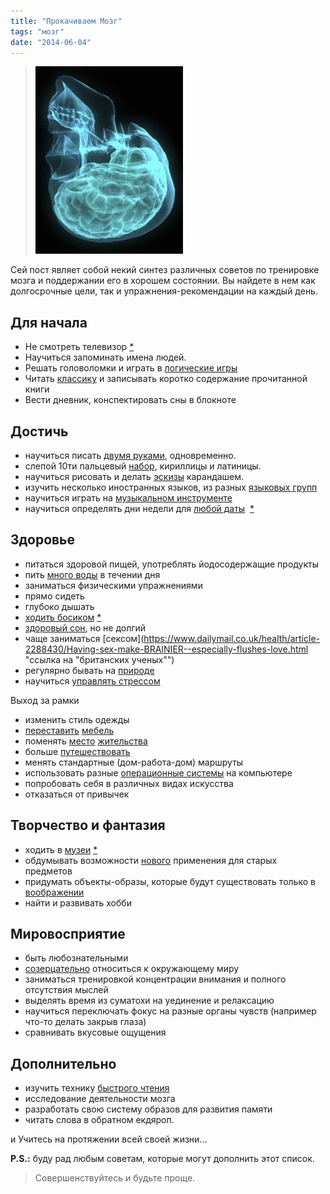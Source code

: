 ```yaml
---
title: "Прокачиваем Мозг"
tags: "мозг"
date: "2014-06-04"
---
```


> ![](images/brainskull-236x300.jpg "мозг")

Сей пост являет собой некий синтез различных советов по тренировке мозга и поддержании его в хорошем состоянии. Вы найдете в нем как долгосрочные цели, так и упражнения-рекомендации на каждый день.

## Для начала

- Не смотреть телевизор [\*](https://www.secretime.ru/kak-perestat-smotret-televizor.html "советы как это сделать")
- Научиться запоминать имена людей.
- Решать головоломки и играть в [логические игры](https://gabrielecirulli.github.io/2048/ "2048")
- Читать [классику](https://akamaroon.wordpress.com/2012/12/14/85-%D0%BA%D0%BD%D0%B8%D0%B3-%D0%BE%D0%B1%D1%80%D0%B0%D0%B7%D0%BE%D0%B2%D0%B0%D0%BD%D0%BD%D0%BE%D0%B3%D0%BE-%D1%87%D0%B5%D0%BB%D0%BE%D0%B2%D0%B5%D0%BA%D0%B0-%D0%B7%D0%B0%D1%80%D1%83%D0%B1%D0%B5%D0%B6/) и записывать коротко содержание прочитанной книги
- Вести дневник, конспектировать сны в блокноте

## Достичь

- научиться писать [двумя руками](https://ru.wikipedia.org/wiki/%D0%90%D0%BC%D0%B1%D0%B8%D0%B4%D0%B5%D0%BA%D1%81%D1%82%D1%80%D0%B8%D1%8F), одновременно.
- слепой 10ти пальцевый [набор](https://nabiraem.ru/study/), кириллицы и латиницы.
- научиться рисовать и делать [эскизы](https://www.google.nl/search?q=%D1%8D%D1%81%D0%BA%D0%B8%D0%B7&safe=off&client=ubuntu&hs=2V0&channel=fs&tbm=isch&tbo=u&source=univ&sa=X&ei=GalFU4nwLubN0QXKrYGQAw&ved=0CDgQsAQ&biw=1221&bih=695#channel=fs&q=%D1%8D%D1%81%D0%BA%D0%B8%D0%B7&safe=off&tbas=0&tbm=isch&tbs=itp:lineart,qdr:w) карандашем.
- изучить несколько иностранных языков, из разных [языковых групп](https://ru.wikipedia.org/wiki/%D0%AF%D0%B7%D1%8B%D0%BA%D0%B8_%D0%BC%D0%B8%D1%80%D0%B0)
- научиться играть на [музыкальном инструменте](https://compulenta.computerra.ru/archive/biotechnology/313750/)
- научиться определять дни недели для [любой даты](https://www.elitarium.ru/2013/04/26/kalendar_v_golove.html)  [\*](https://ru.wikibooks.org/wiki/%D0%90%D0%BB%D0%B3%D0%BE%D1%80%D0%B8%D1%82%D0%BC_%D0%B2%D1%8B%D1%87%D0%B8%D1%81%D0%BB%D0%B5%D0%BD%D0%B8%D1%8F_%D0%B4%D0%BD%D1%8F_%D0%BD%D0%B5%D0%B4%D0%B5%D0%BB%D0%B8)

## Здоровье

- питаться здоровой пищей, употреблять йодосодержащие продукты
- пить [много воды](https://www.factroom.ru/facts/50481) в течении дня
- заниматься физическими упражнениями
- прямо сидеть
- глубоко дышать
- [ходить босиком](https://www.mailcom.com/barefoot/) [\*](https://ru.wikipedia.org/wiki/%D0%A5%D0%BE%D0%B6%D0%B4%D0%B5%D0%BD%D0%B8%D0%B5_%D0%B1%D0%BE%D1%81%D0%B8%D0%BA%D0%BE%D0%BC)
- [здоровый сон](https://habrahabr.ru/post/134125/ "качественная статья о здоровом сне"), но не долгий
- чаще заниматься [сексом](https://www.dailymail.co.uk/health/article-2288430/Having-sex-make-BRAINIER--especially-flushes-love.html "ссылка на "британских ученых"")
- регулярно бывать на [природе](https://goo.gl/avfkxG)
- научиться [управлять стрессом](https://www.studygs.net/russian/stress.htm)

Выход за рамки

- изменить стиль одежды
- [переставить](https://www.google.nl/search?q=furniture+placement+in+small+living+room&safe=off&client=ubuntu&hs=P1f&channel=fs&tbm=isch&tbo=u&source=univ&sa=X&ei=r6tFU9efHMSe0QWel4GgDQ&ved=0CDoQsAQ&biw=1221&bih=695#channel=fs&q=furniture+placement+in+small+living+room&safe=off&tbm=isch&tbs=qdr:w,isz:l) [мебель](https://s3images.coroflot.com/user_files/individual_files/original_113294_ttpuy5JW3HbDVRgavy8R8KM1i.jpg)
- поменять [место](https://www.randomlists.com/random-country) [жительства](https://www.mapcrunch.com/)
- больше [путешествовать](https://www.booking.com/destinationfinder.ru.html)
- менять стандартные (дом-работа-дом) маршруты
- использовать разные [операционные системы](https://en.wikipedia.org/wiki/Operating_system#Examples_of_operating_systems "Ну типа не только Windows") на компьютере
- попробовать себя в различных видах искусства
- отказаться от привычек

## Творчество и фантазия

- ходить в [музеи](https://en.wikipedia.org/wiki/List_of_museums_by_country) [\*](https://afisha.bigmir.net/exhibition/articles/182614-Picsha-dlja-uma--TOP-10-izvestnyh-muzeev-mira--FOTO-)
- обдумывать возможности [нового](https://themetapicture.com/21-food-hacks-thatll-make-you-run-for-the-kitchen/) применения для старых предметов
- придумать объекты-образы, которые будут существовать только в [воображении](https://stepansuvorov.com/blog/wp-content/uploads/2014/06/1709_original.jpg)
- найти и развивать хобби

## Мировосприятие

- быть любознательными
- [созерцательно](https://ru.wiktionary.org/wiki/%D1%81%D0%BE%D0%B7%D0%B5%D1%80%D1%86%D0%B0%D1%82%D0%B5%D0%BB%D1%8C%D0%BD%D1%8B%D0%B9 "wiktionary") относиться к окружающему миру
- заниматься тренировкой концентрации внимания и полного отсутствия мыслей
- выделять время из суматохи на уединение и релаксацию
- научиться переключать фокус на разные органы чувств (например что-то делать закрыв глаза)
- сравнивать вкусовые ощущения

## Дополнительно

- изучить технику [быстрого чтения](https://stepansuvorov.com/blog/2014/03/%D1%81%D0%BA%D0%BE%D1%80%D0%BE%D1%87%D1%82%D0%B5%D0%BD%D0%B8%D0%B5-%D0%BF%D0%BE-%D1%82%D0%B5%D1%85%D0%BD%D0%BE%D0%BB%D0%BE%D0%B3%D0%B8%D0%B8-spritz/)
- исследование деятельности мозга
- разработать свою систему образов для развития памяти
- читать слова в обратном екдяроп.

и Учитесь на протяжении всей своей жизни...

**P.S.:** буду рад любым советам, которые могут дополнить этот список.

> Совершенствуйтесь и будьте проще.
